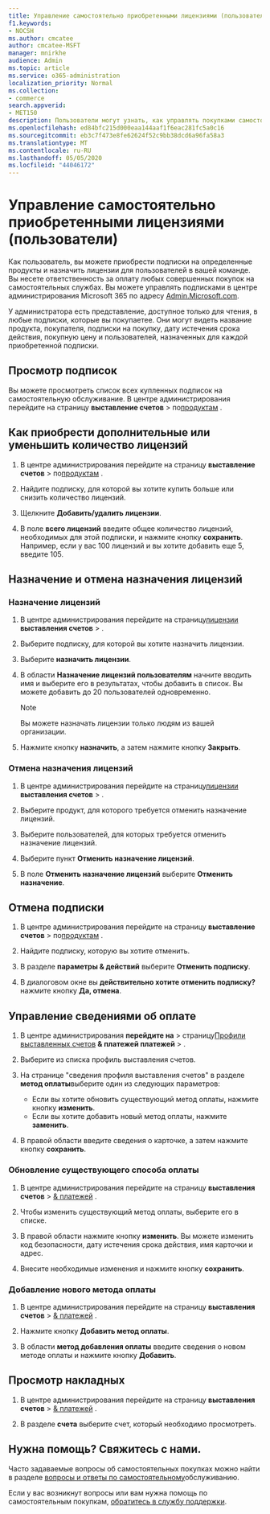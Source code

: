 ```yaml
---
title: Управление самостоятельно приобретенными лицензиями (пользователи)
f1.keywords:
- NOCSH
ms.author: cmcatee
author: cmcatee-MSFT
manager: mnirkhe
audience: Admin
ms.topic: article
ms.service: o365-administration
localization_priority: Normal
ms.collection:
- commerce
search.appverid:
- MET150
description: Пользователи могут узнать, как управлять покупками самостоятельной службы.
ms.openlocfilehash: ed84bfc215d000eaa144aaf1f6eac281fc5a0c16
ms.sourcegitcommit: eb3c7f473e8fe62624f52c9bb38dcd6a96fa58a3
ms.translationtype: MT
ms.contentlocale: ru-RU
ms.lasthandoff: 05/05/2020
ms.locfileid: "44046172"
---
```

# <a name="manage-self-service-purchases-users"></a>Управление самостоятельно приобретенными лицензиями (пользователи)

Как пользователь, вы можете приобрести подписки на определенные продукты и назначить лицензии для пользователей в вашей команде. Вы несете ответственность за оплату любых совершенных покупок на самостоятельных службах. Вы можете управлять подписками в центре администрирования Microsoft 365 по адресу <a href="https://go.microsoft.com/fwlink/p/?linkid=2024339" target="_blank">Admin.Microsoft.com</a>.


У администратора есть представление, доступное только для чтения, в любые подписки, которые вы покупаетее. Они могут видеть название продукта, покупателя, подписки на покупку, дату истечения срока действия, покупную цену и пользователей, назначенных для каждой приобретенной подписки.

## <a name="view-your-subscriptions"></a>Просмотр подписок

Вы можете просмотреть список всех купленных подписок на самостоятельную обслуживание. В центре администрирования перейдите на страницу **выставление счетов** > по<a href="https://go.microsoft.com/fwlink/p/?linkid=842054" target="_blank">продуктам</a> .

## <a name="how-to-buy-more-or-reduce-licenses"></a>Как приобрести дополнительные или уменьшить количество лицензий

1. В центре администрирования перейдите на страницу **выставление счетов** > по<a href="https://go.microsoft.com/fwlink/p/?linkid=842054" target="_blank">продуктам</a> .

2. Найдите подписку, для которой вы хотите купить больше или снизить количество лицензий.

3. Щелкните **Добавить/удалить лицензии**.

4. В поле **всего лицензий** введите общее количество лицензий, необходимых для этой подписки, и нажмите кнопку **сохранить**.
Например, если у вас 100 лицензий и вы хотите добавить еще 5, введите 105.

## <a name="assign-or-unassign-licenses"></a>Назначение и отмена назначения лицензий

### <a name="to-assign-licenses"></a>Назначение лицензий

1. В центре администрирования перейдите на страницу<a href="https://go.microsoft.com/fwlink/p/?linkid=842264" target="_blank">лицензии</a> **выставления счетов** > .

2. Выберите подписку, для которой вы хотите назначить лицензии.

3. Выберите **назначить лицензии**.

4. В области **Назначение лицензий пользователям** начните вводить имя и выберите его в результатах, чтобы добавить в список. Вы можете добавить до 20 пользователей одновременно.

    > [!NOTE]
    > Вы можете назначать лицензии только людям из вашей организации.

5. Нажмите кнопку **назначить**, а затем нажмите кнопку **Закрыть**.

### <a name="to-unassign-licenses"></a>Отмена назначения лицензий

1. В центре администрирования перейдите на страницу<a href="https://go.microsoft.com/fwlink/p/?linkid=842264" target="_blank">лицензии</a> **выставления счетов** > .

2. Выберите продукт, для которого требуется отменить назначение лицензий.

3. Выберите пользователей, для которых требуется отменить назначение лицензий.

4. Выберите пункт **Отменить назначение лицензий**.

5. В поле **Отменить назначение лицензий** выберите **Отменить назначение**.

## <a name="cancel-a-subscription"></a>Отмена подписки

1. В центре администрирования перейдите на страницу **выставление счетов** > по<a href="https://go.microsoft.com/fwlink/p/?linkid=842054" target="_blank">продуктам</a> .

2. Найдите подписку, которую вы хотите отменить.

3. В разделе **параметры & действий** выберите **Отменить подписку**.

4. В диалоговом окне вы **действительно хотите отменить подписку?** нажмите кнопку **Да, отмена**.

## <a name="manage-your-payment-details"></a>Управление сведениями об оплате

1. В центре администрирования **перейдите на** > страницу<a href="https://go.microsoft.com/fwlink/p/?linkid=2103629" target="_blank">Профили выставленных счетов</a> **& платежей платежей** > .

2. Выберите из списка профиль выставления счетов.

3. На странице "сведения профиля выставления счетов" в разделе **метод оплаты**выберите один из следующих параметров:

    - Если вы хотите обновить существующий метод оплаты, нажмите кнопку **изменить**.
    - Если вы хотите добавить новый метод оплаты, нажмите **заменить**.

4. В правой области введите сведения о карточке, а затем нажмите кнопку **сохранить**.

### <a name="update-an-existing-payment-method"></a>Обновление существующего способа оплаты

1. В центре администрирования перейдите на страницу **выставления счетов** > <a href="https://go.microsoft.com/fwlink/p/?linkid=848039" target="_blank">& платежей</a> .

2. Чтобы изменить существующий метод оплаты, выберите его в списке.

3. В правой области нажмите кнопку **изменить**. Вы можете изменить код безопасности, дату истечения срока действия, имя карточки и адрес.

4. Внесите необходимые изменения и нажмите кнопку **сохранить**.

### <a name="add-a-new-payment-method"></a>Добавление нового метода оплаты

1. В центре администрирования перейдите на страницу **выставления счетов** > <a href="https://go.microsoft.com/fwlink/p/?linkid=848039" target="_blank">& платежей</a> .

2. Нажмите кнопку **Добавить метод оплаты**.

3. В области **метод добавления оплаты** введите сведения о новом методе оплаты и нажмите кнопку **Добавить**.

## <a name="view-your-invoices"></a>Просмотр накладных

1. В центре администрирования перейдите на страницу **выставления счетов** > <a href="https://go.microsoft.com/fwlink/p/?linkid=848039" target="_blank">& платежей</a> .

2. В разделе **счета** выберите счет, который необходимо просмотреть.

## <a name="need-help-contact-us"></a>Нужна помощь? Свяжитесь с нами.

Часто задаваемые вопросы об самостоятельных покупках можно найти в разделе [вопросы и ответы по самостоятельному](self-service-purchase-faq.md)обслуживанию.

Если у вас возникнут вопросы или вам нужна помощь по самостоятельным покупкам, [обратитесь в службу поддержки](https://docs.microsoft.com/office365/admin/contact-support-for-business-products).
